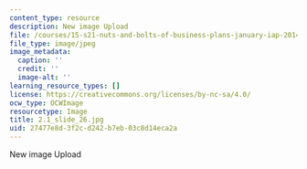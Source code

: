 ```yaml
---
content_type: resource
description: New image Upload
file: /courses/15-s21-nuts-and-bolts-of-business-plans-january-iap-2014/27477e8d3f2cd242b7eb03c8d14eca2a_2.1_slide_26.jpg
file_type: image/jpeg
image_metadata:
  caption: ''
  credit: ''
  image-alt: ''
learning_resource_types: []
license: https://creativecommons.org/licenses/by-nc-sa/4.0/
ocw_type: OCWImage
resourcetype: Image
title: 2.1_slide_26.jpg
uid: 27477e8d-3f2c-d242-b7eb-03c8d14eca2a
---
```

New image Upload